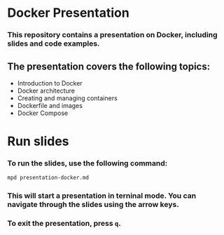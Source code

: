 # Docker Presentation
### This repository contains a presentation on Docker, including slides and code examples.
## The presentation covers the following topics:
 - Introduction to Docker
 - Docker architecture
 - Creating and managing containers
 - Dockerfile and images
 - Docker Compose


# Run slides

### To run the slides, use the following command:
```bash
mpd presentation-docker.md
```
### This will start a presentation in terninal mode. You can navigate through the slides using the arrow keys.
### To exit the presentation, press `q`.